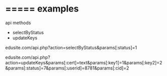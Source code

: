 =====
examples
=====

api methods

 - selectByStatus
 - updateKeys

edusite.com/api.php?action=selectByStatus&params[:status]=1

edusite.com/api.php?action=updateKeys&params[:cert]=text&params[:key1]=1&params[:key2]=2&params[:status]=7&params[:userid]=8781&params[:cid]=2

